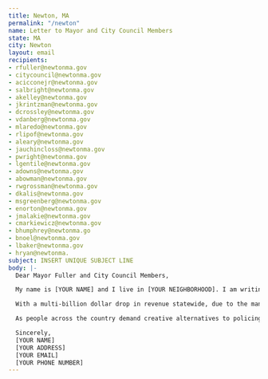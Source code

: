 ```yaml
---
title: Newton, MA
permalink: "/newton"
name: Letter to Mayor and City Council Members
state: MA
city: Newton
layout: email
recipients:
- rfuller@newtonma.gov
- citycouncil@newtonma.gov
- acicconejr@newtonma.gov
- salbright@newtonma.gov
- akelley@newtonma.gov
- jkrintzman@newtonma.gov
- dcrossley@newtonma.gov
- vdanberg@newtonma.gov
- mlaredo@newtonma.gov
- rlipof@newtonma.gov
- aleary@newtonma.gov
- jauchincloss@newtonma.gov
- pwright@newtonma.gov
- lgentile@newtonma.gov
- adowns@newtonma.gov
- abowman@newtonma.gov
- rwgrossman@newtonma.gov
- dkalis@newtonma.gov
- msgreenberg@newtonma.gov
- enorton@newtonma.gov
- jmalakie@newtonma.gov
- cmarkiewicz@newtonma.gov
- bhumphrey@newtonma.go
- bnoel@newtonma.gov
- lbaker@newtonma.gov
- hryan@newtonma.
subject: INSERT UNIQUE SUBJECT LINE
body: |-
  Dear Mayor Fuller and City Council Members,

  My name is [YOUR NAME] and I live in [YOUR NEIGHBORHOOD]. I am writing to ask that you use your power as elected officials to reject the proposed increase of $147k to the Newton Police Department’s FY21 budget.

  With a multi-billion dollar drop in revenue statewide, due to the many complications of COVID-19 and other departments losing money, an increase for the NPD budget does not make sense or benefit our city. It is especially difficult to justify that within the Police Department budget, $420k more is being put toward patrolling, which has already doubled since 2015, even as calls to service have decreased. This money should instead go toward the Library, Health & Human Services, Senior Services, Affordable Housing, or Youth Services.

  As people across the country demand creative alternatives to policing, the last thing Newton needs is more patrols or cruisers. Social service programs are what make our community safe, not more policing that leads to the murder and incarceration of Black, Indigenous, and Brown People of Color who are already disproportionately affected by the current economic and health crisis and by police brutality. If Newton is truly a town where Black Lives Matter, as Mayor Fuller said to protestors at City Hall, then demonstrate it through our tax dollars.

  Sincerely,
  [YOUR NAME]
  [YOUR ADDRESS]
  [YOUR EMAIL]
  [YOUR PHONE NUMBER]
---
```


